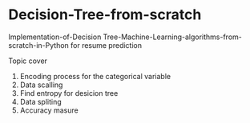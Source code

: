 # Decision-Tree-from-scratch
Implementation-of-Decision Tree-Machine-Learning-algorithms-from-scratch-in-Python for resume prediction

Topic cover
1. Encoding process for the categorical variable
2. Data scalling
3. Find entropy for desicion tree
4. Data spliting
5. Accuracy masure
